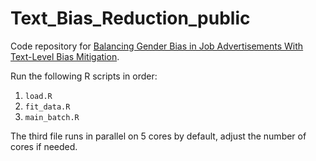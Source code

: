 # Text_Bias_Reduction_public
Code repository for [Balancing Gender Bias in Job Advertisements With Text-Level Bias Mitigation](https://www.frontiersin.org/articles/10.3389/fdata.2022.805713/full).

Run the following R scripts in order:
 1. `load.R`
 2. `fit_data.R`
 3. `main_batch.R`

The third file runs in parallel on 5 cores by default, adjust the number of cores if needed.
